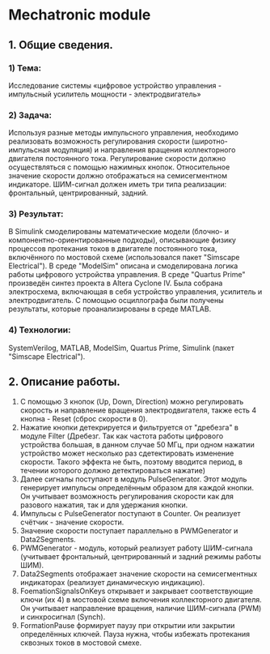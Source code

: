 # Mechatronic module

## 1. Общие сведения.

### 1) Тема:
Исследование системы «цифровое устройство управления - импульсный усилитель мощности - электродвигатель»
### 2) Задача:
Используя разные методы импульсного управления, необходимо реализовать возможность регулирования скорости (широтно-импульсная модуляция) и направления вращения коллекторного двигателя постоянного тока. Регулирование скорости должно осуществляться с помощью нажимных кнопок. Относительное значение скорости  должно отображаться на семисегментном индикаторе. ШИМ-сигнал должен иметь три типа реализации: фронтальный, центрированный, задний.
### 3) Результат:
В Simulink смоделированы математические модели (блочно- и компонентно-ориентированные подходы), описывающие физику процессов протекания токов в двигателе постоянного тока, включённого по мостовой схеме (использовался пакет "Simscape Electrical"). В cреде "ModelSim" описана и смоделирована логика работы цифрового устройства управления. В среде "Quartus Prime" произведён синтез проекта в Altera Cyclone IV. Была собрана электросхема, включающая в себя устройство управления, усилитель и электродвигатель. С помощью осциллографа были получены результаты, которые проанализированы в среде MATLAB.
### 4) Технологии:
SystemVerilog, MATLAB, ModelSim, Quartus Prime, Simulink (пакет "Simscape Electrical").

## 2. Описание работы.
1. С помощью 3 кнопок (Up, Down, Direction) можно регулировать скорость и направление вращения электродвигателя, также есть 4 кнопна - Reset (сброс скорости в 0).
2. Нажатие кнопки детекрируется и фильтруется от "дребезга" в модуле Filter (Дребезг. Так как частота работы цифрового устройства большая, в данном случае 50 МГц, при одном нажатии устройство может несколько раз сдетектировать изменение скорости. Такого эффекта не  быть, поэтому вводится период, в течении которого должно детектироваться нажатие)
3. Далее сигналы поступают в модуль PulseGenerator. Этот модуль генерирует импульсы определённым образом для каждой кнопки. Он учитывает возможность регулирования скорости как для разового нажатия, так и для удержания кнопки.
4. Импульсы с PulseGenerator поступают в Counter. Он реализует счётчик - значение скорости.
5. Значение скорости поступает параллельно в PWMGenerator и Data2Segments.
6. PWMGenerator - модуль, который реализует работу ШИМ-сигнала (учитывает фронтальный, центрированный и задний режимы работы ШИМ).
7. Data2Segments отображает значение скорости на семисегментных индикаторах (реализует динамическую индикацию).
8. FoemationSignalsOnKeys открывает и закрывает соответствующие ключи (их 4) в мостовой схеме включения коллекторного двигателя. Он учитывает направление вращения, наличие ШИМ-сигнала (PWM) и синхросигнал (Synch).
9. FormationPause формирует паузу при открытии или закрытии определённых ключей. Пауза нужна, чтобы избежать протекания сквозных токов в мостовой смехе.
